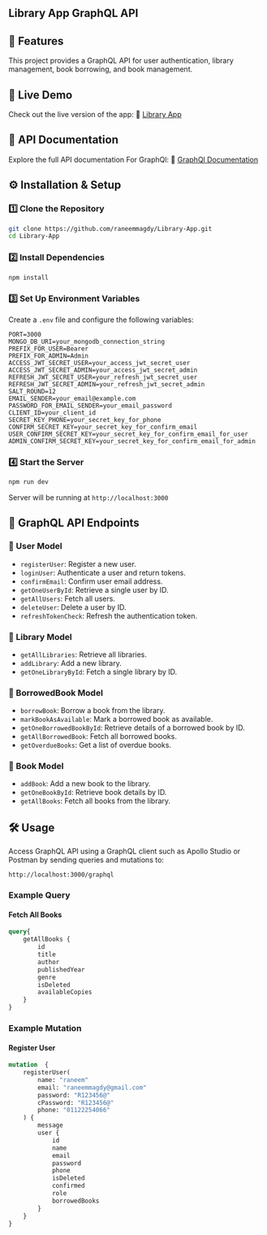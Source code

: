 ## Library App GraphQL API

## 🚀 Features
This project provides a GraphQL API for user authentication, library management, book borrowing, and book management.

## 🚀 Live Demo
Check out the live version of the app:
🔗 [Library App](https://library-app-bice.vercel.app/)

## 📌 API Documentation
Explore the full API documentation For GraphQl:
🔗 [GraphQl Documentation](https://library-app-bice.vercel.app/playground)

## ⚙️ Installation & Setup

### 1️⃣ Clone the Repository
```sh
git clone https://github.com/raneemmagdy/Library-App.git
cd Library-App
```

### 2️⃣ Install Dependencies
```sh
npm install
```

### 3️⃣ Set Up Environment Variables
Create a `.env` file and configure the following variables:
```env
PORT=3000
MONGO_DB_URI=your_mongodb_connection_string
PREFIX_FOR_USER=Bearer
PREFIX_FOR_ADMIN=Admin
ACCESS_JWT_SECRET_USER=your_access_jwt_secret_user
ACCESS_JWT_SECRET_ADMIN=your_access_jwt_secret_admin
REFRESH_JWT_SECRET_USER=your_refresh_jwt_secret_user
REFRESH_JWT_SECRET_ADMIN=your_refresh_jwt_secret_admin
SALT_ROUND=12
EMAIL_SENDER=your_email@example.com
PASSWORD_FOR_EMAIL_SENDER=your_email_password
CLIENT_ID=your_client_id
SECRET_KEY_PHONE=your_secret_key_for_phone
CONFIRM_SECRET_KEY=your_secret_key_for_confirm_email
USER_CONFIRM_SECRET_KEY=your_secret_key_for_confirm_email_for_user
ADMIN_CONFIRM_SECRET_KEY=your_secret_key_for_confirm_email_for_admin
```

### 4️⃣ Start the Server
```sh
npm run dev
```
Server will be running at `http://localhost:3000`

## 📌 GraphQL API Endpoints

### 🔹 User Model
- `registerUser`: Register a new user.
- `loginUser`: Authenticate a user and return tokens.
- `confirmEmail`: Confirm user email address.
- `getOneUserById`: Retrieve a single user by ID.
- `getAllUsers`: Fetch all users.
- `deleteUser`: Delete a user by ID.
- `refreshTokenCheck`: Refresh the authentication token.

### 🔹 Library Model
- `getAllLibraries`: Retrieve all libraries.
- `addLibrary`: Add a new library.
- `getOneLibraryById`: Fetch a single library by ID.

### 🔹 BorrowedBook Model
- `borrowBook`: Borrow a book from the library.
- `markBookAsAvailable`: Mark a borrowed book as available.
- `getOneBorrowedBookById`: Retrieve details of a borrowed book by ID.
- `getAllBorrowedBook`: Fetch all borrowed books.
- `getOverdueBooks`: Get a list of overdue books.

### 🔹 Book Model
- `addBook`: Add a new book to the library.
- `getOneBookById`: Retrieve book details by ID.
- `getAllBooks`: Fetch all books from the library.

## 🛠️ Usage
Access GraphQL API using a GraphQL client such as Apollo Studio or Postman by sending queries and mutations to:
```
http://localhost:3000/graphql
```

### Example Query
#### Fetch All Books
```graphql
query{
    getAllBooks {
        id
        title
        author
        publishedYear
        genre
        isDeleted
        availableCopies
    }
}

```

### Example Mutation
#### Register User
```graphql
mutation  {
    registerUser(
        name: "raneem"
        email: "raneemmagdy@gmail.com"
        password: "R123456@"
        cPassword: "R123456@"
        phone: "01122254066"
    ) {
        message
        user {
            id
            name
            email
            password
            phone
            isDeleted
            confirmed
            role
            borrowedBooks
        }
    }
}

```



